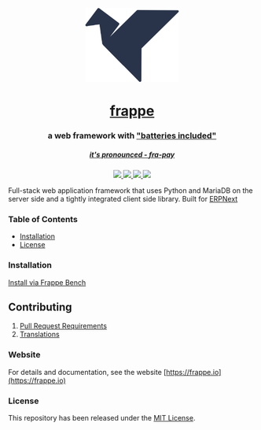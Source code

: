 <div align="center">
    <img src=".github/frappe-bird.png" height="150">
    <h1>
        <a href="https://frappe.io">
            frappe
        </a>
    </h1>
    <h3>
        a web framework with <a href="https://www.youtube.com/watch?v=LOjk3m0wTwg">"batteries included"
    </h3>
    <h5>
        it's pronounced - <em>fra-pay</em>
    </h5>
</div>


<div align="center">
    <a href="https://travis-ci.org/frappe/frappe">
        <img src="https://img.shields.io/travis/frappe/frappe.svg?style=flat-square">
    </a>
    <a href='https://frappe.io/docs'>
        <img src='https://img.shields.io/badge/docs-📖-7575FF.svg?style=flat-square'/>
    </a>
	<a href='https://www.codetriage.com/frappe/frappe'>
		<img src='https://www.codetriage.com/frappe/frappe/badges/users.svg'>
	</a>   
    <a href='https://coveralls.io/github/frappe/frappe?branch=develop'>
        <img src='https://coveralls.io/repos/github/frappe/frappe/badge.svg?branch=develop'>
    </a>
</div>



Full-stack web application framework that uses Python and MariaDB on the server side and a tightly integrated client side library. Built for [ERPNext](https://erpnext.com)

### Table of Contents
* [Installation](#installation)
* [License](#license)

### Installation

[Install via Frappe Bench](https://github.com/frappe/bench)

## Contributing

1. [Pull Request Requirements](https://github.com/frappe/erpnext/wiki/Pull-Request-Guidelines)
1. [Translations](https://translate.erpnext.com)

### Website

For details and documentation, see the website
[https://frappe.io](https://frappe.io)

### License
This repository has been released under the [MIT License](LICENSE).
